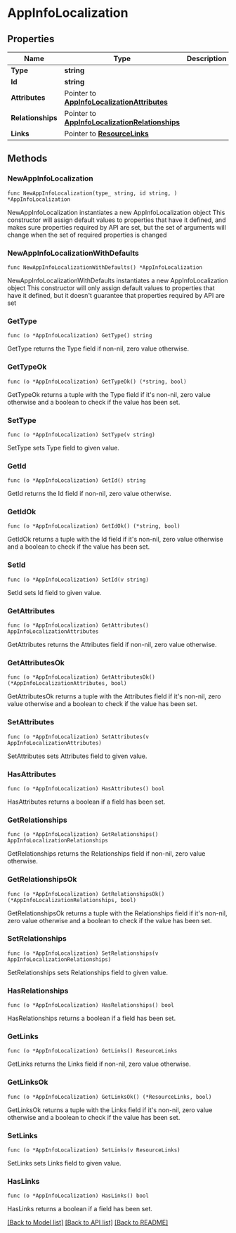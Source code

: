 # AppInfoLocalization

## Properties

Name | Type | Description | Notes
------------ | ------------- | ------------- | -------------
**Type** | **string** |  | 
**Id** | **string** |  | 
**Attributes** | Pointer to [**AppInfoLocalizationAttributes**](AppInfoLocalizationAttributes.md) |  | [optional] 
**Relationships** | Pointer to [**AppInfoLocalizationRelationships**](AppInfoLocalizationRelationships.md) |  | [optional] 
**Links** | Pointer to [**ResourceLinks**](ResourceLinks.md) |  | [optional] 

## Methods

### NewAppInfoLocalization

`func NewAppInfoLocalization(type_ string, id string, ) *AppInfoLocalization`

NewAppInfoLocalization instantiates a new AppInfoLocalization object
This constructor will assign default values to properties that have it defined,
and makes sure properties required by API are set, but the set of arguments
will change when the set of required properties is changed

### NewAppInfoLocalizationWithDefaults

`func NewAppInfoLocalizationWithDefaults() *AppInfoLocalization`

NewAppInfoLocalizationWithDefaults instantiates a new AppInfoLocalization object
This constructor will only assign default values to properties that have it defined,
but it doesn't guarantee that properties required by API are set

### GetType

`func (o *AppInfoLocalization) GetType() string`

GetType returns the Type field if non-nil, zero value otherwise.

### GetTypeOk

`func (o *AppInfoLocalization) GetTypeOk() (*string, bool)`

GetTypeOk returns a tuple with the Type field if it's non-nil, zero value otherwise
and a boolean to check if the value has been set.

### SetType

`func (o *AppInfoLocalization) SetType(v string)`

SetType sets Type field to given value.


### GetId

`func (o *AppInfoLocalization) GetId() string`

GetId returns the Id field if non-nil, zero value otherwise.

### GetIdOk

`func (o *AppInfoLocalization) GetIdOk() (*string, bool)`

GetIdOk returns a tuple with the Id field if it's non-nil, zero value otherwise
and a boolean to check if the value has been set.

### SetId

`func (o *AppInfoLocalization) SetId(v string)`

SetId sets Id field to given value.


### GetAttributes

`func (o *AppInfoLocalization) GetAttributes() AppInfoLocalizationAttributes`

GetAttributes returns the Attributes field if non-nil, zero value otherwise.

### GetAttributesOk

`func (o *AppInfoLocalization) GetAttributesOk() (*AppInfoLocalizationAttributes, bool)`

GetAttributesOk returns a tuple with the Attributes field if it's non-nil, zero value otherwise
and a boolean to check if the value has been set.

### SetAttributes

`func (o *AppInfoLocalization) SetAttributes(v AppInfoLocalizationAttributes)`

SetAttributes sets Attributes field to given value.

### HasAttributes

`func (o *AppInfoLocalization) HasAttributes() bool`

HasAttributes returns a boolean if a field has been set.

### GetRelationships

`func (o *AppInfoLocalization) GetRelationships() AppInfoLocalizationRelationships`

GetRelationships returns the Relationships field if non-nil, zero value otherwise.

### GetRelationshipsOk

`func (o *AppInfoLocalization) GetRelationshipsOk() (*AppInfoLocalizationRelationships, bool)`

GetRelationshipsOk returns a tuple with the Relationships field if it's non-nil, zero value otherwise
and a boolean to check if the value has been set.

### SetRelationships

`func (o *AppInfoLocalization) SetRelationships(v AppInfoLocalizationRelationships)`

SetRelationships sets Relationships field to given value.

### HasRelationships

`func (o *AppInfoLocalization) HasRelationships() bool`

HasRelationships returns a boolean if a field has been set.

### GetLinks

`func (o *AppInfoLocalization) GetLinks() ResourceLinks`

GetLinks returns the Links field if non-nil, zero value otherwise.

### GetLinksOk

`func (o *AppInfoLocalization) GetLinksOk() (*ResourceLinks, bool)`

GetLinksOk returns a tuple with the Links field if it's non-nil, zero value otherwise
and a boolean to check if the value has been set.

### SetLinks

`func (o *AppInfoLocalization) SetLinks(v ResourceLinks)`

SetLinks sets Links field to given value.

### HasLinks

`func (o *AppInfoLocalization) HasLinks() bool`

HasLinks returns a boolean if a field has been set.


[[Back to Model list]](../README.md#documentation-for-models) [[Back to API list]](../README.md#documentation-for-api-endpoints) [[Back to README]](../README.md)


